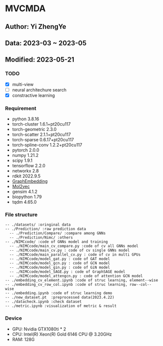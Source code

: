 # MVCMDA
## Author: Yi ZhengYe
## Data: 2023-03 ~ 2023-05
## Modified: 2023-05-21

### TODO
- [X] multi-view
- [ ] neural architechure search
- [X] constractive learning

### Requirement

- python                    3.8.16
- torch-cluster             1.6.1+pt20cu117          
- torch-geometric           2.3.0                    
- torch-scatter             2.1.1+pt20cu117          
- torch-sparse              0.6.17+pt20cu117          
- torch-spline-conv         1.2.2+pt20cu117          
- pytorch                   2.0.0
- numpy                     1.21.2          
- scipy                     1.9.1
- tensorflow                2.2.0
- networkx                  2.8
- rdkit                     2022.9.5
- [GraphEmbedding](https://github.com/shenweichen/GraphEmbedding)
- [Mol2vec](https://github.com/samoturk/mol2vec)
- gensim                    4.1.2
- biopython                 1.79
- tqdm                      4.65.0

### File structure
```
-- ./datasets/ :oringinal data
-- ./Prediction/ :raw prediction data
  -- ./Prediction/Compare/ :compare among GNNs
  -- ./Prediction/Nimc/ :others
-- ./NIMCcode/ :code of GNNs model and training
  -- ./NIMCcode/main_cv_compare.py :code of cv all GNNs model
  -- ./NIMCcode/main_cv.py : code of cv single GNNs model
  -- ./NIMCcode/main_parallel_cv.py : code of cv in multi GPUs
  -- ./NIMCcode/model_gat.py : code of GAT model
  -- ./NIMCcode/model_gcn.py : code of GCN model
  -- ./NIMCcode/model_gin.py : code of GiN model
  -- ./NIMCcode/model_SAGE.py : code of GraphSAGE model
  -- ./NIMCcode/model_attengcn.py : code of attention GCN model
-- ./embedding_cv_element.ipynb :code of struc learning, element--wise 
-- ./embedding_cv_row_col.ipynb :code of struc learning, row--col--wise
-- ./embedding.ipynb :code of struc learning demo
-- ./new_dataset.pt  :preprocessed data(2023.4.22)
-- ./datacheck.ipynb :check dataset
-- ./metric.ipynb :visualization of metric & result
```

### Device

- GPU: Nvidia GTX1080ti * 2
- CPU: Intel(R) Xeon(R) Gold 6146 CPU @ 3.20GHz
- RAM: 128G